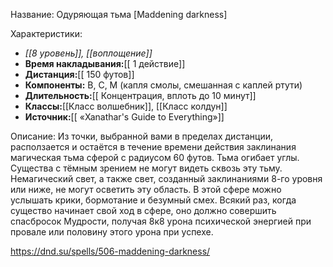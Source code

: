 Название: Одуряющая тьма \[Maddening darkness] 

Характеристики:
- *[[8 уровень]], [[воплощение]]*
- **Время накладывания:**[[ 1 действие]]
- **Дистанция:**[[ 150 футов]]
- **Компоненты:** В, С, М (капля смолы, смешанная с каплей ртути)
- **Длительность:**[[ Концентрация, вплоть до 10 минут]]
- **Классы:**[[Класс  волшебник]], [[Класс колдун]]
- **Источник:**[[ «Xanathar's Guide to Everything»]]

Описание:
Из точки, выбранной вами в пределах дистанции, расползается и остаётся в течение времени действия заклинания магическая тьма сферой с радиусом 60 футов. Тьма огибает углы. Существа с тёмным зрением не могут видеть сквозь эту тьму. Немагический свет, а также свет, созданный заклинаниями 8-го уровня или ниже, не могут осветить эту область.
В этой сфере можно услышать крики, бормотание и безумный смех. Всякий раз, когда существо начинает свой ход в сфере, оно должно совершить спасбросок Мудрости, получая 8к8 урона психической энергией при провале или половину этого урона при успехе.

https://dnd.su/spells/506-maddening-darkness/